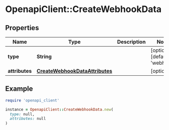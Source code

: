 # OpenapiClient::CreateWebhookData

## Properties

| Name | Type | Description | Notes |
| ---- | ---- | ----------- | ----- |
| **type** | **String** |  | [optional][default to &#39;webhook&#39;] |
| **attributes** | [**CreateWebhookDataAttributes**](CreateWebhookDataAttributes.md) |  | [optional] |

## Example

```ruby
require 'openapi_client'

instance = OpenapiClient::CreateWebhookData.new(
  type: null,
  attributes: null
)
```

